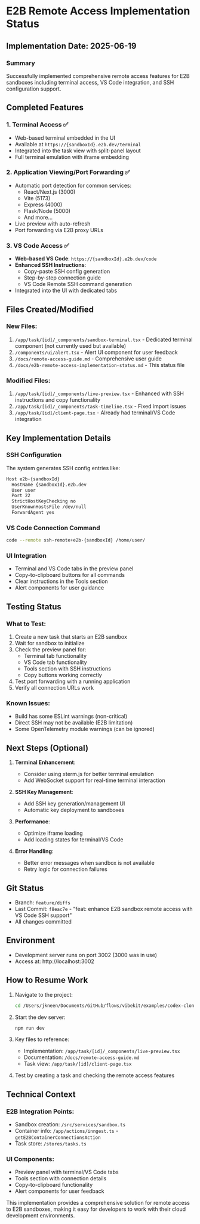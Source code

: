 # E2B Remote Access Implementation Status

## Implementation Date: 2025-06-19

### Summary
Successfully implemented comprehensive remote access features for E2B sandboxes including terminal access, VS Code integration, and SSH configuration support.

## Completed Features

### 1. Terminal Access ✅
- Web-based terminal embedded in the UI
- Available at `https://{sandboxId}.e2b.dev/terminal`
- Integrated into the task view with split-panel layout
- Full terminal emulation with iframe embedding

### 2. Application Viewing/Port Forwarding ✅
- Automatic port detection for common services:
  - React/Next.js (3000)
  - Vite (5173)
  - Express (4000)
  - Flask/Node (5000)
  - And more...
- Live preview with auto-refresh
- Port forwarding via E2B proxy URLs

### 3. VS Code Access ✅
- **Web-based VS Code**: `https://{sandboxId}.e2b.dev/code`
- **Enhanced SSH Instructions**: 
  - Copy-paste SSH config generation
  - Step-by-step connection guide
  - VS Code Remote SSH command generation
- Integrated into the UI with dedicated tabs

## Files Created/Modified

### New Files:
1. `/app/task/[id]/_components/sandbox-terminal.tsx` - Dedicated terminal component (not currently used but available)
2. `/components/ui/alert.tsx` - Alert UI component for user feedback
3. `/docs/remote-access-guide.md` - Comprehensive user guide
4. `/docs/e2b-remote-access-implementation-status.md` - This status file

### Modified Files:
1. `/app/task/[id]/_components/live-preview.tsx` - Enhanced with SSH instructions and copy functionality
2. `/app/task/[id]/_components/task-timeline.tsx` - Fixed import issues
3. `/app/task/[id]/client-page.tsx` - Already had terminal/VS Code integration

## Key Implementation Details

### SSH Configuration
The system generates SSH config entries like:
```bash
Host e2b-{sandboxId}
  HostName {sandboxId}.e2b.dev
  User user
  Port 22
  StrictHostKeyChecking no
  UserKnownHostsFile /dev/null
  ForwardAgent yes
```

### VS Code Connection Command
```bash
code --remote ssh-remote+e2b-{sandboxId} /home/user/
```

### UI Integration
- Terminal and VS Code tabs in the preview panel
- Copy-to-clipboard buttons for all commands
- Clear instructions in the Tools section
- Alert components for user guidance

## Testing Status

### What to Test:
1. Create a new task that starts an E2B sandbox
2. Wait for sandbox to initialize
3. Check the preview panel for:
   - Terminal tab functionality
   - VS Code tab functionality
   - Tools section with SSH instructions
   - Copy buttons working correctly
4. Test port forwarding with a running application
5. Verify all connection URLs work

### Known Issues:
- Build has some ESLint warnings (non-critical)
- Direct SSH may not be available (E2B limitation)
- Some OpenTelemetry module warnings (can be ignored)

## Next Steps (Optional)

1. **Terminal Enhancement**: 
   - Consider using xterm.js for better terminal emulation
   - Add WebSocket support for real-time terminal interaction

2. **SSH Key Management**:
   - Add SSH key generation/management UI
   - Automatic key deployment to sandboxes

3. **Performance**:
   - Optimize iframe loading
   - Add loading states for terminal/VS Code

4. **Error Handling**:
   - Better error messages when sandbox is not available
   - Retry logic for connection failures

## Git Status
- Branch: `feature/diffs`
- Last Commit: `f8eac7e` - "feat: enhance E2B sandbox remote access with VS Code SSH support"
- All changes committed

## Environment
- Development server runs on port 3002 (3000 was in use)
- Access at: http://localhost:3002

## How to Resume Work

1. Navigate to the project:
   ```bash
   cd /Users/jkneen/Documents/GitHub/flows/vibekit/examples/codex-clone
   ```

2. Start the dev server:
   ```bash
   npm run dev
   ```

3. Key files to reference:
   - Implementation: `/app/task/[id]/_components/live-preview.tsx`
   - Documentation: `/docs/remote-access-guide.md`
   - Task view: `/app/task/[id]/client-page.tsx`

4. Test by creating a task and checking the remote access features

## Technical Context

### E2B Integration Points:
- Sandbox creation: `/src/services/sandbox.ts`
- Container info: `/app/actions/inngest.ts` - `getE2BContainerConnectionsAction`
- Task store: `/stores/tasks.ts`

### UI Components:
- Preview panel with terminal/VS Code tabs
- Tools section with connection details
- Copy-to-clipboard functionality
- Alert components for user feedback

This implementation provides a comprehensive solution for remote access to E2B sandboxes, making it easy for developers to work with their cloud development environments.